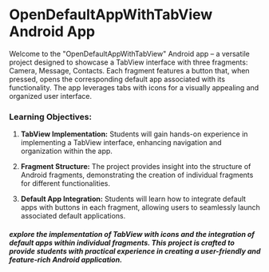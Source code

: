 # OpenDefaultAppWithTabView Android App

Welcome to the "OpenDefaultAppWithTabView" Android app – a versatile project designed to showcase a TabView interface with three fragments: Camera, Message, Contacts. Each fragment features a button that, when pressed, opens the corresponding default app associated with its functionality. The app leverages tabs with icons for a visually appealing and organized user interface.

### Learning Objectives:

1. **TabView Implementation:** Students will gain hands-on experience in implementing a TabView interface, enhancing navigation and organization within the app.

2. **Fragment Structure:** The project provides insight into the structure of Android fragments, demonstrating the creation of individual fragments for different functionalities.

3. **Default App Integration:** Students will learn how to integrate default apps with buttons in each fragment, allowing users to seamlessly launch associated default applications.


##### explore the implementation of TabView with icons and the integration of default apps within individual fragments. This project is crafted to provide students with practical experience in creating a user-friendly and feature-rich Android application.